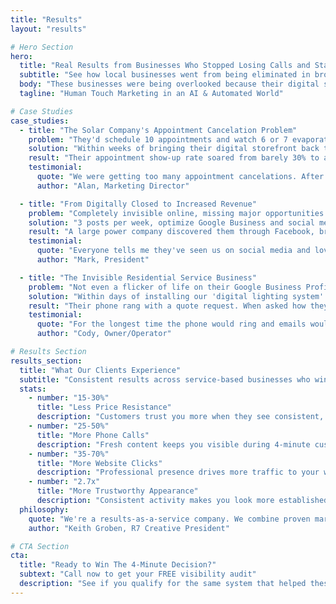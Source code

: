 ```yaml
---
title: "Results"
layout: "results"

# Hero Section
hero:
  title: "Real Results from Businesses Who Stopped Losing Calls and Started Winning the **4-Minute Decision**"
  subtitle: "See how local businesses went from being eliminated in browser tabs to getting phone calls"
  body: "These businesses were being overlooked because their digital storefronts looked dead. Here's what happened when we brought them back to life."
  tagline: "Human Touch Marketing in an AI & Automated World"

# Case Studies
case_studies:
  - title: "The Solar Company's Appointment Cancelation Problem"
    problem: "They'd schedule 10 appointments and watch 6 or 7 evaporate. Only 8 Google reviews, no photos on their Google Business Profile, and their social media looked like a digital wasteland."
    solution: "Within weeks of bringing their digital storefront back to life - collecting reviews from satisfied customers, responding to every review like a caring business owner, adding weekly photos of sparkling solar installations and happy homeowners, plus simple social media posts showcasing their team and work."
    result: "Their appointment show-up rate soared from barely 30% to a solid 60-70%, and their sales climbed dramatically."
    testimonial:
      quote: "We were getting too many appointment cancelations. After we fixed our search presence, the growth was unbelievable."
      author: "Alan, Marketing Director"

  - title: "From Digitally Closed to Increased Revenue"
    problem: "Completely invisible online, missing major opportunities from companies searching for local vendors. Infact, the general feedback from customers before implementing the system was, 'I drove by you every day and didnt even know you were here.'"
    solution: "3 posts per week, optimize Google Business and social media profiles. Just four weeks of opening their digital doors with regular social media posts and an active Google Business Profile."
    result: "A large power company discovered them through Facebook, browsed their newly active Google Business Profile, explored their website, and handed them a massive amount of business to wrap 47 vehicles."
    testimonial:
      quote: "Everyone tells me they've seen us on social media and love it. It does seem like there's less price resistance to our quotes."
      author: "Mark, President"

  - title: "The Invisible Residential Service Business"
    problem: "Not even a flicker of life on their Google Business Profile. Phone never rang from online searches. Business was strictly word of mouth or door to door solicitation."
    solution: "Within days of installing our 'digital lighting system' - weekly posts, fresh photos, and responses to all existing reviews."
    result: "Their phone rang with a quote request. When asked how they found the business, the customer said \"from your Google profile page.\" The quotes kept coming and proposals became accepted quicker."
    testimonial:
      quote: "For the longest time the phone would ring and emails would come in like we were used to. Not too long after we did this, we started getting calls from people who found us on Google."
      author: "Cody, Owner/Operator"

# Results Section
results_section:
  title: "What Our Clients Experience"
  subtitle: "Consistent results across service-based businesses who win the 4-minute decision"
  stats:
    - number: "15-30%"
      title: "Less Price Resistance"
      description: "Customers trust you more when they see consistent, professional activity"
    - number: "25-50%"
      title: "More Phone Calls"
      description: "Fresh content keeps you visible during 4-minute customer decisions"
    - number: "35-70%"
      title: "More Website Clicks"
      description: "Professional presence drives more traffic to your website"
    - number: "2.7x"
      title: "More Trustworthy Appearance"
      description: "Consistent activity makes you look more established and reliable"
  philosophy:
    quote: "We're a results-as-a-service company. We combine proven marketing disciplines with current platform best practices that have delivered measurable outcomes for over 20 years. Our approach isn't about following trends - it's about implementing strategies that drive phone calls, quote requests, and faster 'yes' decisions. Because that's what matters to your business."
    author: "Keith Groben, R7 Creative President"

# CTA Section
cta:
  title: "Ready to Win The 4-Minute Decision?"
  subtext: "Call now to get your FREE visibility audit"
  description: "See if you qualify for the same system that helped these businesses land their biggest opportunities in their first month."
---
```

